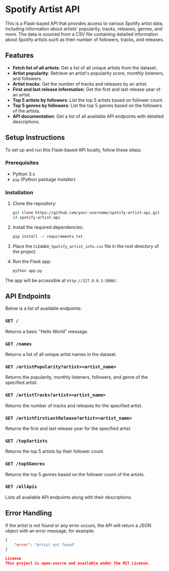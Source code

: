 # Spotify Artist API

This is a Flask-based API that provides access to various Spotify artist data, including information about artists' popularity, tracks, releases, genres, and more. The data is sourced from a CSV file containing detailed information about Spotify artists such as their number of followers, tracks, and releases.

## Features

- **Fetch list of all artists**: Get a list of all unique artists from the dataset.
- **Artist popularity**: Retrieve an artist's popularity score, monthly listeners, and followers.
- **Artist tracks**: Get the number of tracks and releases by an artist.
- **First and last release information**: Get the first and last release year of an artist.
- **Top 5 artists by followers**: List the top 5 artists based on follower count.
- **Top 5 genres by followers**: List the top 5 genres based on the followers of the artists.
- **API documentation**: Get a list of all available API endpoints with detailed descriptions.

## Setup Instructions

To set up and run this Flask-based API locally, follow these steps:

### Prerequisites

- Python 3.x
- `pip` (Python package installer)

### Installation

1. Clone the repository:

    ```bash
    git clone https://github.com/your-username/spotify-artist-api.git
    cd spotify-artist-api
    ```

2. Install the required dependencies:

    ```bash
    pip install -r requirements.txt
    ```

3. Place the `CLEANED_Spotify_artist_info.csv` file in the root directory of the project.

4. Run the Flask app:

    ```bash
    python app.py
    ```

The app will be accessible at `http://127.0.0.1:5000/`.

## API Endpoints

Below is a list of available endpoints:

### `GET /`
Returns a basic "Hello World" message.

### `GET /names`
Returns a list of all unique artist names in the dataset.

### `GET /artistPopularity?artist=<artist_name>`
Returns the popularity, monthly listeners, followers, and genre of the specified artist.

### `GET /artistTracks?artist=<artist_name>`
Returns the number of tracks and releases for the specified artist.

### `GET /artistFirstLastRelease?artist=<artist_name>`
Returns the first and last release year for the specified artist.

### `GET /top5artists`
Returns the top 5 artists by their follower count.

### `GET /top5Genres`
Returns the top 5 genres based on the follower count of the artists.

### `GET /allApis`
Lists all available API endpoints along with their descriptions.

## Error Handling

If the artist is not found or any error occurs, the API will return a JSON object with an error message, for example:

```json
{
    "error": "Artist not found"
}

License
This project is open-source and available under the MIT License.





